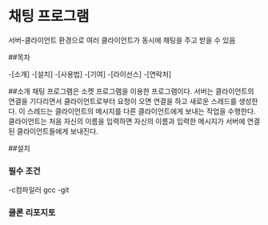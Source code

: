 # 채팅 프로그램

서버-클라이언트 환경으로 여러 클라이언트가 동시에 채팅을 주고 받을 수 있음

##목차

-[소개]
-[설치]
-[사용법]
-[기여]
-[라이선스]
-[연락처]

##소개
채팅 프로그램은 소켓 프로그램을 이용한 프로그램이다. 서버는 클라이언트의 연결을 기다리면서 
클라이언트로부터 요청이 오면 연결을 하고 새로운 스레드를 생성한다. 이 스레드는 클라이언트의 
메시지를 다른 클라이언트에게 보내는 작업을 수행한다. 클라이언트는 처음 자신의 이름을 입력하면 
자신의 이름과 입력한 메시지가 서버에 연결된 클라이언트들에게 보내진다.

##설치

### 필수 조건
-c컴파일러 gcc
-git

### 클론 리포지토
